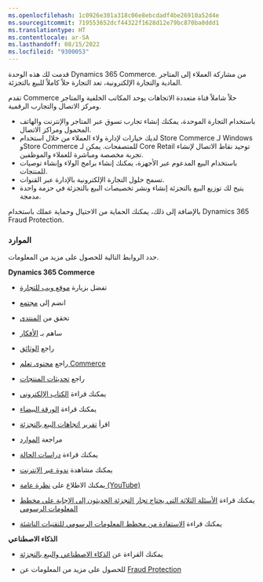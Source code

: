 ```yaml
---
ms.openlocfilehash: 1c0926e301a318c06e8ebcdadf4be26910a52d4e
ms.sourcegitcommit: 719553652dcf44322f1628d12e79bc870ba0ddd1
ms.translationtype: HT
ms.contentlocale: ar-SA
ms.lasthandoff: 08/15/2022
ms.locfileid: "9300053"
---
```

قدمت لك هذه الوحدة Dynamics 365 Commerce. من مشاركة العملاء إلى المتاجر المادية والتجارة الإلكترونية، تعد التجارة حلاً كاملاً للبيع بالتجزئة.

تقدم Commerce حلاً شاملاً قناة متعددة الاتجاهات يوحد المكاتب الخلفية والمتاجر ومركز الاتصال والتجارب الرقمية.

- باستخدام التجارة الموحدة، يمكنك إنشاء تجارب تسوق عبر المتاجر والإنترنت والهاتف المحمول ومراكز الاتصال.
- لديك خيارات لإدارة ولاء العملاء من خلال استخدام Store Commerce لـ Windows وStore Commerce للمتصفحات. يمكن لـ Core Retail توحيد نقاط الاتصال لإنشاء تجربة مخصصة ومباشرة للعملاء والموظفين.
- باستخدام البيع المدعوم عبر الأجهزة، يمكنك إنشاء برامج الولاء وإنشاء توصيات للمنتجات.
- تسمح حلول التجارة الإلكترونية بالإدارة عبر القنوات.
- يتيح لك توزيع البيع بالتجزئة إنشاء ونشر تخصيصات البيع بالتجزئة في حزمة واحدة مدمجة.

بالإضافة إلى ذلك، يمكنك الحماية من الاحتيال وحماية عملك باستخدام Dynamics 365 Fraud Protection.


### <a name="resources"></a>الموارد
حدد الروابط التالية للحصول على مزيد من المعلومات.

**Dynamics 365 Commerce**

- تفضل بزيارة [موقع ويب للتجارة](https://dynamics.microsoft.com/commerce/overview/?azure-portal=true)

- انضم إلى [مجتمع](https://community.dynamics.com/365/commerce/?azure-portal=true)

- تحقق من [المنتدى](https://community.dynamics.com/365/commerce/f/dynamics-365-commerce-forum/?azure-portal=true)

- ساهم بـ [الأفكار](https://experience.dynamics.com/ideas/categories/?azure-portal=true&forum=e5fbed1c-dfdb-e911-a814-000d3a4f1244&forumName=Dynamics365Commerce)

- راجع [الوثائق](/dynamics365/?azure-portal=true)

- راجع [محتوى تعلم Commerce](/learn/dynamics365/commerce/?azure-portal=true)

- راجع [تحديثات المنتجات](https://dynamics.microsoft.com/business-applications/product-updates/?azure-portal=true)

- يمكنك قراءة [الكتاب الإلكتروني](https://info.microsoft.com/ww-landing-Digital-Transformation-in-Retail-eBook.html/?azure-portal=true)

- يمكنك قراءة [الورقة البيضاء](https://info.microsoft.com/ww-landing-Why-Choose-Dynamics-365-for-Retail-WhitePaper.html/?azure-portal=true)

- اقرأ [تقرير اتجاهات البيع بالتجزئة](https://go.microsoft.com/fwlink//?azure-portal=true&LinkId=2103618&clcid=0x409/)

- مراجعة [الموارد](https://dynamics.microsoft.com/retail/resources/?azure-portal=true)

- يمكنك قراءة [دراسات الحالة](https://go.microsoft.com/fwlink/?azure-portal=true&LinkId=2103715&clcid=0x409/)

- يمكنك مشاهدة [ندوة عبر الإنترنت](https://go.microsoft.com/fwlink/?azure-portal=true&LinkId=2103713&clcid=0x409)

- يمكنك الاطلاع على [نظرة عامة (YouTube)](https://www.youtube.com/embed/VFgUKmMmj_w/?azure-portal=true&autoplay=1&amp;enablejsapi=1&amp;rel=0/)

- يمكنك قراءة [الأسئلة الثلاثة التي يحتاج تجار التجزئة الحديثون إلى الإجابة على مخطط المعلومات الرسومي](https://go.microsoft.com/fwlink/?azure-portal=true&LinkId=864529&clcid=0x409/)

- يمكنك قراءة [الاستفادة من مخطط المعلومات الرسومي للتقنيات الناشئة](https://go.microsoft.com/fwlink/?azure-portal=true&LinkId=864530&clcid=0x409/)

**الذكاء الاصطناعي**

- يمكنك القراءة عن [الذكاء الاصطناعي والبيع بالتجزئة](https://blogs.microsoft.com/blog/2019/09/23/announcing-new-microsoft-dynamics-365-ai-driven-insights-applications-and-our-vision-for-the-future-of-retail/?azure-portal=true)

- للحصول على مزيد من المعلومات عن [Fraud Protection](/dynamics365/fraud-protection/overview/?azure-portal=true)
